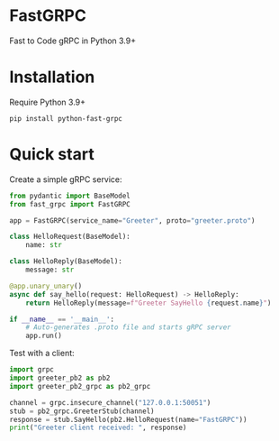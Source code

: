 # FastGRPC
Fast to Code gRPC in Python 3.9+

# Installation
Require Python 3.9+
```shell
pip install python-fast-grpc
```

# Quick start
Create a simple gRPC service:
```python
from pydantic import BaseModel
from fast_grpc import FastGRPC

app = FastGRPC(service_name="Greeter", proto="greeter.proto")

class HelloRequest(BaseModel):
    name: str

class HelloReply(BaseModel):
    message: str

@app.unary_unary()
async def say_hello(request: HelloRequest) -> HelloReply:
    return HelloReply(message=f"Greeter SayHello {request.name}")

if __name__ == '__main__':
    # Auto-generates .proto file and starts gRPC server
    app.run()
```

Test with a client:
```python
import grpc
import greeter_pb2 as pb2
import greeter_pb2_grpc as pb2_grpc

channel = grpc.insecure_channel("127.0.0.1:50051")
stub = pb2_grpc.GreeterStub(channel)
response = stub.SayHello(pb2.HelloRequest(name="FastGRPC"))
print("Greeter client received: ", response)
```
